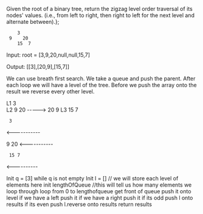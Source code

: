 Given the root of a binary tree, return the zigzag level order traversal of its nodes' values. (i.e., from left to right, then right to left for the next level and alternate between).};

        3
     9    20
        15  7

Input: root = [3,9,20,null,null,15,7]

Output: [[3],[20,9],[15,7]]

We can use breath first search.  We take a queue and push the parent.
After each loop we will have a level of the tree.  Before we push the 
array onto the result we reverse every other level.

L1   3          
L2  9  20     ----->   20 9
L3    15  7

     3
<-----------

   9  20
<-----------

     15 7
<----------


Init q = [3]
while q is not empty
  Init l = [] // we will store each level of elements here
  init lengthOfQueue //this will tell us how many elements we loop through
  loop from 0 to lengthofqueue
  get front of queue
  push it onto level
  if we have a left push it
  if we have a right push it
  if its odd push l onto results
  if its even push l.reverse onto results
return results
